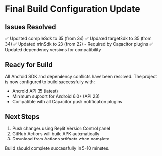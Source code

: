 # Final Build Configuration Update

## Issues Resolved
✅ Updated compileSdk to 35 (from 34)
✅ Updated targetSdk to 35 (from 34) 
✅ Updated minSdk to 23 (from 22) - Required by Capacitor plugins
✅ Updated dependency versions for compatibility

## Ready for Build
All Android SDK and dependency conflicts have been resolved. The project is now configured to build successfully with:
- Android API 35 (latest)
- Minimum support for Android 6.0+ (API 23)
- Compatible with all Capacitor push notification plugins

## Next Steps
1. Push changes using Replit Version Control panel
2. GitHub Actions will build APK automatically
3. Download from Actions artifacts when complete

Build should complete successfully in 5-10 minutes.